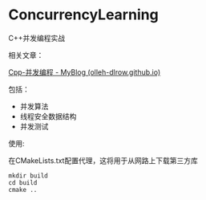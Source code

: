 # ConcurrencyLearning

C++并发编程实战

相关文章：

[Cpp-并发编程 - MyBlog (olleh-dlrow.github.io)](https://olleh-dlrow.github.io/2022/11/30/Cpp-%E5%B9%B6%E5%8F%91%E7%BC%96%E7%A8%8B/)


包括：

- 并发算法
- 线程安全数据结构
- 并发测试



使用:

在CMakeLists.txt配置代理，这将用于从网路上下载第三方库

```
mkdir build
cd build
cmake ..
```
